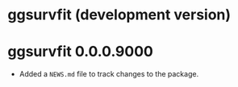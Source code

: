 # ggsurvfit (development version)

# ggsurvfit 0.0.0.9000

* Added a `NEWS.md` file to track changes to the package.
